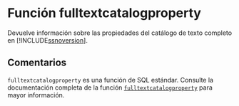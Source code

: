 ﻿---
SidebarGroup: "Funciones de sistema"
Autogenerated: true
---

# Función  fulltextcatalogproperty

Devuelve información sobre las propiedades del catálogo de texto completo en [!INCLUDE[ssnoversion](../../includes/ssnoversion-md.md)].

## Comentarios 

`fulltextcatalogproperty` es una función de SQL estándar. Consulte la documentación completa de la función [`fulltextcatalogproperty`](https://learn.microsoft.com/es-es/sql/t-sql/functions/fulltextcatalogproperty-transact-sql) para mayor información.
